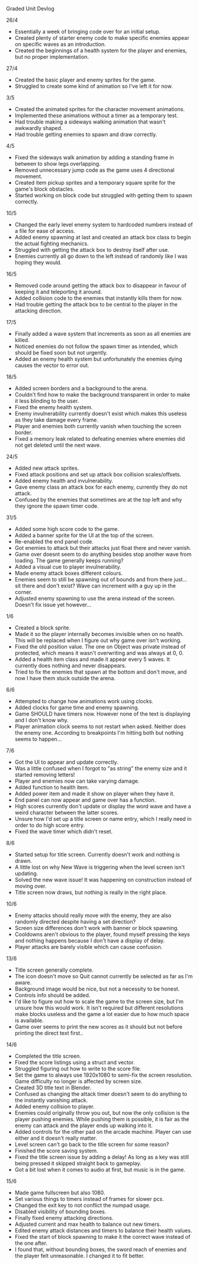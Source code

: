 Graded Unit Devlog

26/4
- Essentially a week of bringing code over for an initial setup.
- Created plenty of starter enemy code to make specific enemies appear on specific waves as an introduction.
- Created the beginnings of a health system for the player and enemies, but no proper implementation.

27/4
- Created the basic player and enemy sprites for the game.
- Struggled to create some kind of animation so I've left it for now.

3/5
- Created the animated sprites for the character movement animations.
- Implemented these animations without a timer as a temporary test.
- Had trouble making a sideways walking animation that wasn't awkwardly shaped.
- Had trouble getting enemies to spawn and draw correctly.

4/5
- Fixed the sideways walk animation by adding a standing frame in between to show legs overlapping.
- Removed unnecessary jump code as the game uses 4 directional movement.
- Created item pickup sprites and a temporary square sprite for the game's block obstacles.
- Started working on block code but struggled with getting them to spawn correctly.

10/5
- Changed the early level enemy system to hardcoded numbers instead of a file for ease of access.
- Added enemy spawning at last and created an attack box class to begin the actual fighting mechanics.
- Struggled with getting the attack box to destroy itself after use.
- Enemies currently all go down to the left instead of randomly like I was hoping they would.

16/5
- Removed code around getting the attack box to disappear in favour of keeping it and teleporting it around.
- Added collision code to the enemies that instantly kills them for now.
- Had trouble getting the attack box to be central to the player in the attacking direction.

17/5
- Finally added a wave system that increments as soon as all enemies are killed.
- Noticed enemies do not follow the spawn timer as intended, which should be fixed soon but not urgently.
- Added an enemy health system but unfortunately the enemies dying causes the vector to error out.

18/5
- Added screen borders and a background to the arena.
- Couldn't find how to make the background transparent in order to make it less blinding to the user.
- Fixed the enemy health system.
- Enemy invulnerability currently doesn't exist which makes this useless as they take damage every frame.
- Player and enemies both currently vanish when touching the screen border.
- Fixed a memory leak related to defeating enemies where enemies did not get deleted until the next wave.

24/5
- Added new attack sprites.
- Fixed attack positions and set up attack box collision scales/offsets.
- Added enemy health and invulnerability.
- Gave enemy class an attack box for each enemy, currently they do not attack.
- Confused by the enemies that sometimes are at the top left and why they ignore the spawn timer code.

31/5
- Added some high score code to the game.
- Added a banner sprite for the UI at the top of the screen.
- Re-enabled the end panel code.
- Got enemies to attack but their attacks just float there and never vanish.
- Game over doesnt seem to do anything besides stop another wave from loading. The game generally keeps running?
- Added a visual cue to player invulnerability.
- Made enemy attack boxes different colours.
- Enemies seem to still be spawning out of bounds and from there just... sit there and don't exist? Wave can increment with a guy up in the corner.
- Adjusted enemy spawning to use the arena instead of the screen. Doesn't fix issue yet however...

1/6
- Created a block sprite.
- Made it so the player internally becomes invisible when on no health. This will be replaced when I figure out why game over isn't working.
- Fixed the old position value. The one on Object was private instead of protected, which means it wasn't overwriting and was always at 0, 0.
- Added a health item class and made it appear every 5 waves. It currently does nothing and never disappears.
- Tried to fix the enemies that spawn at the bottom and don't move, and now I have them stuck outside the arena.

6/6
- Attempted to change how animations work using clocks.
- Added clocks for game time and enemy spawning.
- Game SHOULD have timers now. However none of the text is displaying and I don't know why.
- Player animation clock seems to not restart when asked. Neither does the enemy one. According to breakpoints I'm hitting both but nothing seems to happen...

7/6
- Got the UI to appear and update correctly.
- Was a little confused when I forgot to "as string" the enemy size and it started removing letters!
- Player and enemies now can take varying damage.
- Added function to health item.
- Added power item and made it show on player when they have it.
- End panel can now appear and game over has a function.
- High scores currently don't update or display the word wave and have a weird character between the latter scores.
- Unsure how I'd set up a title screen or name entry, which I really need in order to do high score entry.
- Fixed the wave timer which didn't reset.

8/6
- Started setup for title screen. Currently doesn't work and nothing is drawn.
- A little lost on why New Wave is triggering when the level screen isn't updating.
- Solved the new wave issue! It was happening on construction instead of moving over.
- Title screen now draws, but nothing is really in the right place.

10/6
- Enemy attacks should really move with the enemy, they are also randomly directed despite having a set direction?
- Screen size differences don't work with banner or block spawning.
- Cooldowns aren't obvious to the player, found myself pressing the keys and nothing happens because I don't have a display of delay.
- Player attacks are barely visible which can cause confusion.

13/6
- Title screen generally complete.
- The icon doesn't move so Quit cannot currently be selected as far as I'm aware.
- Background image would be nice, but not a necessity to be honest.
- Controls info should be added.
- I'd like to figure out how to scale the game to the screen size, but I'm unsure how this would work. It isn't required but different resolutions make blocks useless and the game a lot easier due to how much space is available.
- Game over seems to print the new scores as it should but not before printing the direct text first..

14/6
- Completed the title screen.
- Fixed the score listings using a struct and vector.
- Struggled figuring out how to write to the score file.
- Set the game to always use 1920x1080 to semi-fix the screen resolution. Game difficulty no longer is affected by screen size.
- Created 3D title text in Blender.
- Confused as changing the attack timer doesn't seem to do anything to the instantly vanishing attack.
- Added enemy collision to player.
- Enemies could originally throw you out, but now the only collision is the player pushing enemies. While pushing them is possible, it is fair as the enemy can attack and the player ends up walking into it.
- Added controls for the other pad on the arcade machine. Player can use either and it doesn't really matter.
- Level screen can't go back to the title screen for some reason?
- Finished the score saving system.
- Fixed the title screen issue by adding a delay! As long as a key was still being pressed it skipped straight back to gameplay.
- Got a bit lost when it comes to audio at first, but music is in the game.

15/6
- Made game fullscreen but also 1080.
- Set various things to timers instead of frames for slower pcs.
- Changed the exit key to not conflict the numpad usage.
- Disabled visibility of bounding boxes.
- Finally fixed enemy attacking directions.
- Adjusted current and max health to balance out new timers.
- Edited enemy attack distances and timers to balance their health values.
- Fixed the start of block spawning to make it the correct wave instead of the one after.
- I found that, without bounding boxes, the sword reach of enemies and the player felt unreasonable. I changed it to fit better.